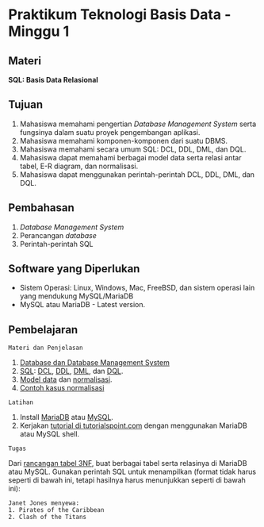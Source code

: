 # Praktikum Teknologi Basis Data - Minggu 1

## Materi

**SQL: Basis Data Relasional**

## Tujuan

1. Mahasiswa memahami pengertian *Database Management System* serta fungsinya dalam suatu proyek pengembangan aplikasi.
2. Mahasiswa memahami komponen-komponen dari suatu DBMS.
3. Mahasiswa memahami secara umum SQL: DCL, DDL, DML, dan DQL.
4. Mahasiswa dapat memahami berbagai model data serta relasi antar tabel, E-R diagram, dan normalisasi.
5. Mahasiswa dapat menggunakan perintah-perintah DCL, DDL, DML, dan DQL.

## Pembahasan

1. *Database Management System*
2. Perancangan *database*
3. Perintah-perintah SQL

## Software yang Diperlukan

* Sistem Operasi: Linux, Windows, Mac, FreeBSD, dan sistem operasi lain yang mendukung MySQL/MariaDB
* MySQL atau MariaDB - Latest version.

## Pembelajaran

```
Materi dan Penjelasan
```

1. [Database dan Database Management System](https://en.wikipedia.org/wiki/Database)
2. [SQL](https://en.wikipedia.org/wiki/SQL): [DCL](https://en.wikipedia.org/wiki/Data_control_language), [DDL](https://en.wikipedia.org/wiki/Data_definition_language), [DML](https://en.wikipedia.org/wiki/Data_manipulation_language), dan [DQL](https://en.wikipedia.org/wiki/Data_query_language).
3. [Model data](https://en.wikipedia.org/wiki/Database_model) dan [normalisasi](https://en.wikipedia.org/wiki/Database_normalization).
4. [Contoh kasus normalisasi](https://www.guru99.com/database-normalization.html)

```
Latihan
```

1. Install [MariaDB](https://mariadb.org/) atau [MySQL](https://www.mysql.com/).
2. Kerjakan [tutorial di tutorialspoint.com](https://www.tutorialspoint.com/sql/) dengan menggunakan MariaDB atau MySQL shell.

```
Tugas
```

Dari [rancangan tabel 3NF](https://www.guru99.com/database-normalization.html), buat berbagai tabel serta relasinya di MariaDB atau MySQL. Gunakan perintah SQL untuk menampilkan (format tidak harus seperti di bawah ini, tetapi hasilnya harus menunjukkan seperti di bawah ini):

```
Janet Jones menyewa:
1. Pirates of the Caribbean
2. Clash of the Titans
```

